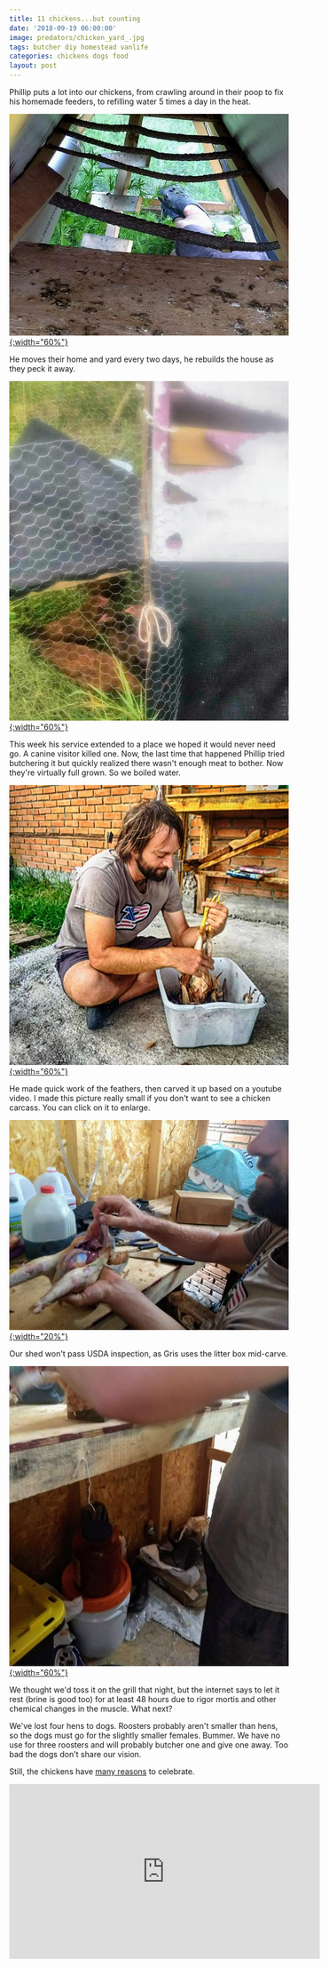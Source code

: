 ```yaml
---
title: 11 chickens...but counting
date: '2018-09-19 06:00:00'
image: predators/chicken_yard_.jpg
tags: butcher diy homestead vanlife
categories: chickens dogs food
layout: post
---
```


Phillip puts a lot into our chickens, from crawling around in their poop to fix his homemade feeders, to refilling water 5 times a day in the heat.

[![](/images/phillip_chicken_tractor_.jpg){:width="60%"}](/images/phillip_chicken_tractor.jpg)

He moves their home and yard every two days, he rebuilds the house as they peck it away.

[![](/images/chicken_gate_.jpg){:width="60%"}](/images/chicken_gate.jpg)

This week his service extended to a place we hoped it would never need go. A canine visitor killed one. Now, the last time that happened Phillip tried butchering it but quickly realized there wasn't enough meat to bother. Now they're virtually full grown. So we boiled water.

[![](/images/phillip_plucking_.jpg){:width="60%"}](/images/phillip_plucking.jpg)

He made quick work of the feathers, then carved it up based on a youtube video. I made this picture really small if you don't want to see a chicken carcass. You can click on it to enlarge.

[![](/images/phillip_butchering_.jpg){:width="20%"}](/images/phillip_butchering.jpg)

Our shed won't pass USDA inspection, as Gris uses the litter box mid-carve.

[![](/images/no_usda_.jpg){:width="60%"}](/images/no_usda.jpg)

We thought we'd toss it on the grill that night, but the internet says to let it rest (brine is good too) for at least 48 hours due to rigor mortis and other chemical changes in the muscle. What next?

We've lost four hens to dogs. Roosters probably aren't smaller than hens, so the dogs must go for the slightly smaller females. Bummer. We have no use for three roosters and will probably butcher one and give one away. Too bad the dogs don't share our vision.

Still, the chickens have [many reasons](https://reverdecer.annalisagross.com/2018/09/13/predator-gallery/) to celebrate.

<iframe width="560" height="315" src="https://www.youtube-nocookie.com/embed/ofKBXjnHOrI" frameborder="0" allow="autoplay; encrypted-media" allowfullscreen></iframe>